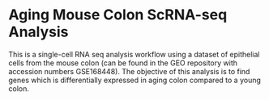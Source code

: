 # Aging Mouse Colon ScRNA-seq Analysis
This is a single-cell RNA seq analysis workflow using a dataset of epithelial cells from the mouse colon (can be found in the GEO repository with accession numbers GSE168448). 
The objective of this analysis is to find genes which is differentially expressed in aging colon compared to a young colon. 
